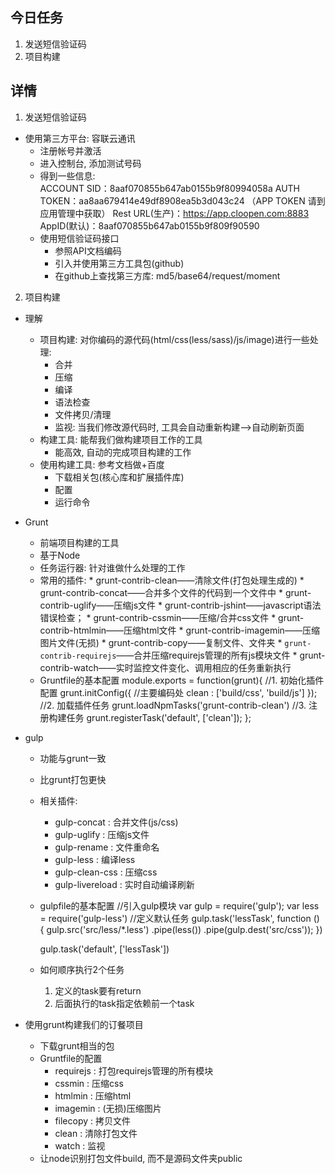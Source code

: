 ## 今日任务
1. 发送短信验证码
2. 项目构建

## 详情
1. 发送短信验证码
* 使用第三方平台: 容联云通讯
    * 注册帐号并激活
    * 进入控制台, 添加测试号码
    * 得到一些信息:   
        ACCOUNT SID：8aaf070855b647ab0155b9f80994058a
        AUTH TOKEN：aa8aa679414e49df8908ea5b3d043c24 （APP TOKEN 请到应用管理中获取）
        Rest URL(生产)：https://app.cloopen.com:8883
        AppID(默认)：8aaf070855b647ab0155b9f809f90590
    * 使用短信验证码接口
        * 参照API文档编码
        * 引入并使用第三方工具包(github)
        * 在github上查找第三方库: md5/base64/request/moment
2. 项目构建
* 理解
    * 项目构建: 对你编码的源代码(html/css(less/sass)/js/image)进行一些处理: 
        * 合并
        * 压缩
        * 编译
        * 语法检查
        * 文件拷贝/清理
        * 监视: 当我们修改源代码时, 工具会自动重新构建-->自动刷新页面
    * 构建工具: 能帮我们做构建项目工作的工具
        * 能高效, 自动的完成项目构建的工作
    * 使用构建工具: 参考文档做+百度
        * 下载相关包(核心库和扩展插件库) 
        * 配置
        * 运行命令
* Grunt
    * 前端项目构建的工具
    * 基于Node
    * 任务运行器: 针对谁做什么处理的工作
    * 常用的插件:
            * grunt-contrib-clean——清除文件(打包处理生成的)
            * grunt-contrib-concat——合并多个文件的代码到一个文件中
            * grunt-contrib-uglify——压缩js文件
            * grunt-contrib-jshint——javascript语法错误检查；
            * grunt-contrib-cssmin——压缩/合并css文件
            * grunt-contrib-htmlmin——压缩html文件
            * grunt-contrib-imagemin——压缩图片文件(无损)
            * grunt-contrib-copy——复制文件、文件夹
            * `grunt-contrib-requirejs`——合并压缩requirejs管理的所有js模块文件
            * grunt-contrib-watch——实时监控文件变化、调用相应的任务重新执行
    * Gruntfile的基本配置
        module.exports = function(grunt){
            //1. 初始化插件配置
            grunt.initConfig({
                //主要编码处
                clean : ['build/css', 'build/js']
            });
            //2. 加载插件任务
            grunt.loadNpmTasks('grunt-contrib-clean')
            //3. 注册构建任务
            grunt.registerTask('default', ['clean']);
        };
* gulp
    * 功能与grunt一致
    * 比grunt打包更快
    * 相关插件:
        * gulp-concat : 合并文件(js/css)
        * gulp-uglify : 压缩js文件
        * gulp-rename : 文件重命名
        * gulp-less : 编译less
        * gulp-clean-css : 压缩css
        * gulp-livereload : 实时自动编译刷新
    * gulpfile的基本配置
        //引入gulp模块
        var gulp = require('gulp');
        var less = require('gulp-less')
        //定义默认任务
         gulp.task('lessTask', function () {
            gulp.src('src/less/*.less')
                .pipe(less())
                .pipe(gulp.dest('src/css'));
        })
        
        gulp.task('default', ['lessTask'])
    * 如何顺序执行2个任务   
        1. 定义的task要有return
        2. 后面执行的task指定依赖前一个task

* 使用grunt构建我们的订餐项目
    * 下载grunt相当的包
    * Gruntfile的配置
        * requirejs : 打包requirejs管理的所有模块
        * cssmin : 压缩css
        * htmlmin : 压缩html
        * imagemin : (无损)压缩图片
        * filecopy : 拷贝文件
        * clean : 清除打包文件
        * watch : 监视
    * 让node识别打包文件build, 而不是源码文件夹public